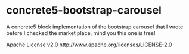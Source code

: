 concrete5-bootstrap-carousel
============================

A concrete5 block implementation of the bootstrap carousel that I wrote before I checked the market place, mind you this one is free!

Apache License v2.0
http://www.apache.org/licenses/LICENSE-2.0
